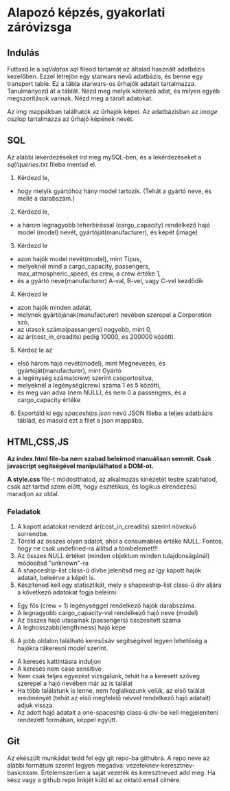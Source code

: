 # Alapozó képzés, gyakorlati záróvizsga

## Indulás
Futtasd le a _sql/datas.sql_ fileod tartamát az általad használt adatbázis kezelőben.
Ezzel létrejön egy starwars nevű adatbázis, és benne egy transport table.
Ez a tábla starwars-os űrhajók adatait tartalmazza.
Tanulmányozd át a táblát. Nézd meg melyik kötelező adat, és milyen egyéb megszorítások vannak. Nézd meg a tárolt adatokat.

Az img mappákban találhatók az űrhajók képei. Az adatbázisban az _image_
oszlop tartalmazza az űrhajó képének nevét.

## SQL
Az alábbi lekérdezéseket írd meg mySQL-ben, és a lekérdezéseket a
_sql/queries.txt_ fileba mentsd el.

1. Kérdezd le, 
* hogy melyik gyártóhoz hány model tartozik. (Tehát a gyártó neve, és mellé a darabszám.)
2. Kérdezd le, 
 * a három legnagyobb teherbírással (cargo_capacity) rendelkező hajó model (model) nevét, gyártóját(manufacturer), és képét (image)
3. Kérdezd le 
* azon hajók model nevét(model), mint Típus, 
* melyeknél mind a cargo_capacity, passengers, max_atmospheric_speed, és crew, a crew értéke 1,
* és a gyártó neve(manufacturer) A-val, B-vel, vagy C-vel kezdődik
4. Kérdezd le 
* azon hajók minden adatát, 
* melynek gyártójának(manufacturer) nevében szerepel a Corporation szó, 
* az utasok száma(passangers) nagyobb, mint 0, 
* az ár(cost_in_creadits) pedig 10000, és 200000 közötti.
5. Kérdez le az 
* első három hajó nevét(model), mint Megnevezés, és gyártóját(manufacturer), mint Gyártó 
* a legénység száma(crew) szerint csoportosítva, 
* melyeknél a legénység(crew) száma 1 és 5 közötti, 
* és meg van adva (nem NULL), és nem 0 a passengers, és a cargo_capacity értéke
6. Exportáld ki egy _spaceships.json_ nevű JSON fileba a teljes adatbázis táblád, és másold ezt a filet a json mappába.

## HTML,CSS,JS
__Az index.html file-ba nem szabad beleírnod manuálisan semmit. Csak javascript segítségével manipulálhatod a DOM-ot.__

__A style.css__ file-t módosíthatod, az alkalmazás kinézetét testre szabhatod, csak azt tartsd szem előtt, hogy esztétikus, és logikus elrendezésű maradjon az oldal.

### Feladatok
1. A kapott adatokat rendezd ár(cost_in_creadits) szerint növekvő sorrendbe.
2. Töröld az összes olyan adatot, ahol a consumables értéke NULL. Fontos, hogy ne csak undefined-ra állítsd a tömbelemet!!!
3. Az összes NULL értéket (minden objektum minden tulajdonságánál) módosítsd "unknown"-ra
4. A shapceship-list class-ű divbe jelenítsd meg az így kapott hajók adatait, beleérve a képét is.
5. Készítened kell egy statisztikát, mely a shapceship-list class-ű div aljára a következő adatokat fogja beleírni:
* Egy fős (crew = 1) legénységgel rendelkező hajók darabszáma.
* A legnagyobb cargo_capacity-vel rendelkező hajó neve (model)
* Az összes hajó utasainak (passengers) összesített száma
* A leghosszabb(lengthiness) hajó képe

6. A jobb oldalon található keresősáv segítségével legyen lehetőség a hajókra rákeresni _model_ szerint. 
* A keresés kattintásra induljon
* A keresés nem case sensitive
* Nem csak teljes egyezést vizsgálunk, tehát ha a keresett szöveg szerepel a hajó nevében már az is találat
* Ha több találatunk is lenne, nem foglalkozunk velük, az első találat eredményét (tehát az első megfelelő névvel rendelkező hajó adatait) adjuk vissza.
* Az adott hajó adatait a one-spaceship class-ű div-be kell megjeleníteni rendezett formában, képpel együtt.

## Git
Az ekészült munkádat tedd fel egy git repo-ba githubra. A repo neve az alábbi formátum szerint legyen megadva: vezeteknev-keresztnev-basicexam.
Értelemszerűen a saját vezeték és keresztneved add meg.
Ha kész vagy a github repo linkjét küld el az oktató email címére.
